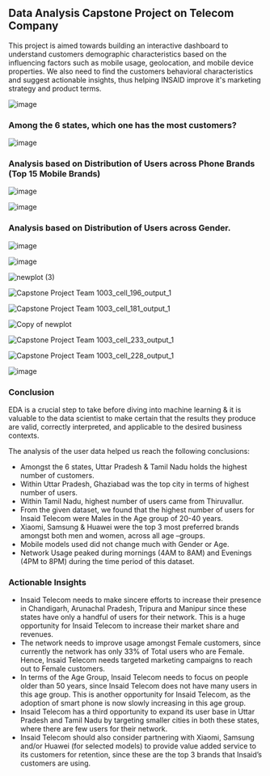 ## Data Analysis Capstone Project on Telecom Company 

This project is aimed towards building an interactive dashboard to understand customers demographic characteristics based on the influencing factors such as mobile usage, geolocation, and mobile device properties. We also need to find the customers behavioral characteristics and suggest actionable insights, thus helping INSAID improve it's marketing strategy and product terms.

![image](https://user-images.githubusercontent.com/53637541/122197997-a55ed480-ce90-11eb-854f-469f15f332b9.png)

### Among the 6 states, which one has the most customers?
![image](https://user-images.githubusercontent.com/53637541/122198670-40f04500-ce91-11eb-89c6-4fd119aa6f91.png)

### Analysis based on Distribution of Users across Phone Brands (Top 15 Mobile Brands)
![image](https://user-images.githubusercontent.com/53637541/122198197-d9d29080-ce90-11eb-916d-2ba040007c72.png)

![image](https://user-images.githubusercontent.com/53637541/122198335-fb337c80-ce90-11eb-9a57-f719729a0a93.png)

### Analysis based on Distribution of Users across Gender.
![image](https://user-images.githubusercontent.com/53637541/122198774-5c5b5000-ce91-11eb-994b-4fafe052365f.png)

![image](https://user-images.githubusercontent.com/53637541/122199375-e3a8c380-ce91-11eb-8274-b72cdaa612a3.png)

![newplot (3)](https://user-images.githubusercontent.com/53637541/122200010-8a8d5f80-ce92-11eb-84a7-4ec78eb1631b.png)

![Capstone Project Team 1003_cell_196_output_1](https://user-images.githubusercontent.com/53637541/122200105-a42ea700-ce92-11eb-80c0-cc3f32f54d7e.png)

![Capstone Project Team 1003_cell_181_output_1](https://user-images.githubusercontent.com/53637541/122200082-9e38c600-ce92-11eb-9b47-29f0b08ff45c.png)

![Copy of newplot](https://user-images.githubusercontent.com/53637541/122200172-b3155980-ce92-11eb-9904-cc450f5c70d3.png)

![Capstone Project Team 1003_cell_233_output_1](https://user-images.githubusercontent.com/53637541/122200125-a85ac480-ce92-11eb-9675-4145c011557d.png)

![Capstone Project Team 1003_cell_228_output_1](https://user-images.githubusercontent.com/53637541/122200130-aa248800-ce92-11eb-8bd9-5a0e7b792f11.png)

![image](https://user-images.githubusercontent.com/53637541/122200553-0f787900-ce93-11eb-81d9-8265ef107f44.png)

### Conclusion
EDA is a crucial step to take before diving into machine learning & it is valuable to the data scientist to make certain that the results they produce are valid, correctly interpreted, and applicable to the desired business contexts.

The analysis of the user data helped us reach the following conclusions:

- Amongst the 6 states, Uttar Pradesh & Tamil Nadu holds the highest number of customers.
- Within Uttar Pradesh, Ghaziabad was the top city in terms of highest number of users.
- Within Tamil Nadu, highest number of users came from Thiruvallur.
- From the given dataset, we found that the highest number of users for Insaid Telecom were Males in the Age group of 20-40 years.
- Xiaomi, Samsung & Huawei were the top 3 most preferred brands amongst both men and women, across all age –groups.
- Mobile models used did not change much with Gender or Age.
- Network Usage peaked during mornings (4AM to 8AM) and Evenings (4PM to 8PM) during the time period of this dataset.

### Actionable Insights
- Insaid Telecom needs to make sincere efforts to increase their presence in Chandigarh, Arunachal Pradesh, Tripura and Manipur since these states have only a handful of users for their network. This is a huge opportunity for Insaid Telecom to increase their market share and revenues.
- The network needs to improve usage amongst Female customers, since currently the network has only 33% of Total users who are Female. Hence, Insaid Telecom needs targeted marketing campaigns to reach out to Female customers.
- In terms of the Age Group, Insaid Telecom needs to focus on people older than 50 years, since Insaid Telecom does not have many users in this age group. This is another opportunity for Insaid Telecom, as the adoption of smart phone is now slowly increasing in this age group.
- Insaid Telecom has a third opportunity to expand its user base in Uttar Pradesh and Tamil Nadu by targeting smaller cities in both these states, where there are few users for their network.
- Insaid Telecom should also consider partnering with Xiaomi, Samsung and/or Huawei (for selected models) to provide value added service to its customers for retention, since these are the top 3 brands that Insaid’s customers are using.
